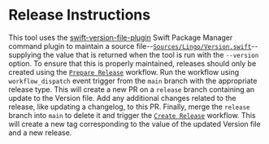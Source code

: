 # Release Instructions

This tool uses the [swift-version-file-plugin](https://github.com/Mobelux/swift-version-file-plugin) Swift Package Manager command plugin to maintain a source file--[`Sources/Lingo/Version.swift`](Sources/Lingo/Version.swift)--supplying the value that is returned when the tool is run with the `--version` option. To ensure that this is properly maintained, releases should only be created using the [`Prepare Release`](http://github.com/Mobelux/Lingo/actions/workflows/prepare-release.yml) workflow. Run the workflow using `workflow_dispatch` event trigger from the `main` branch with the appropriate release type. This will create a new PR on a `release` branch containing an update to the Version file. Add any additional changes related to the release, like updating a changelog, to this PR. Finally, merge the `release` branch into `main` to delete it and trigger the [`Create Release`](.github/workflows/create-release.yml) workflow. This will create a new tag corresponding to the value of the updated Version file and a new release.
